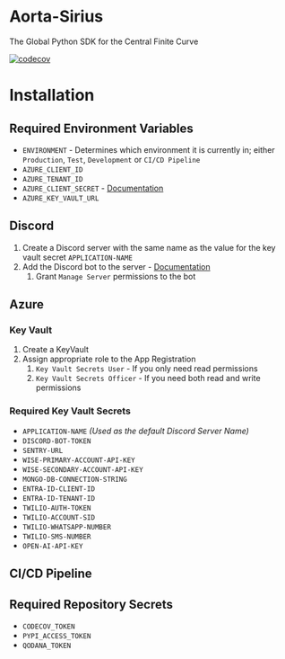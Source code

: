 # Aorta-Sirius

The Global Python SDK for the Central Finite Curve

[![codecov](https://codecov.io/gh/kontinuum-investments/Aorta-Sirius/branch/production/graph/badge.svg?token=TYY4X666XE)](https://codecov.io/gh/kontinuum-investments/Aorta-Sirius)

# Installation

## Required Environment Variables
- `ENVIRONMENT` - Determines which environment it is currently in; either `Production`, `Test`, `Development` or `CI/CD Pipeline`
- `AZURE_CLIENT_ID`
- `AZURE_TENANT_ID`
- `AZURE_CLIENT_SECRET` - [Documentation](https://learn.microsoft.com/en-us/azure/industry/training-services/microsoft-community-training/frequently-asked-questions/generate-new-clientsecret-link-to-key-vault)
- `AZURE_KEY_VAULT_URL`

## Discord
1. Create a Discord server with the same name as the value for the key vault secret `APPLICATION-NAME`
2. Add the Discord bot to the server - [Documentation](https://discordjs.guide/preparations/adding-your-bot-to-servers.html#creating-and-using-your-invite-link)
   1. Grant `Manage Server` permissions to the bot

## Azure
### Key Vault
1. Create a KeyVault
2. Assign appropriate role to the App Registration
   1. `Key Vault Secrets User` - If you only need read permissions
   2. `Key Vault Secrets Officer` - If you need both read and write permissions

### Required Key Vault Secrets
- `APPLICATION-NAME` _(Used as the default Discord Server Name)_
- `DISCORD-BOT-TOKEN`
- `SENTRY-URL`
- `WISE-PRIMARY-ACCOUNT-API-KEY`
- `WISE-SECONDARY-ACCOUNT-API-KEY`
- `MONGO-DB-CONNECTION-STRING`
- `ENTRA-ID-CLIENT-ID`
- `ENTRA-ID-TENANT-ID`
- `TWILIO-AUTH-TOKEN`
- `TWILIO-ACCOUNT-SID`
- `TWILIO-WHATSAPP-NUMBER`
- `TWILIO-SMS-NUMBER`
- `OPEN-AI-API-KEY`

## CI/CD Pipeline
## Required Repository Secrets
- `CODECOV_TOKEN`
- `PYPI_ACCESS_TOKEN`
- `QODANA_TOKEN`